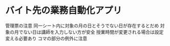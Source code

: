 # バイト先の業務自動化アプリ

管理票の注意
同一シート内に対象の月の日とそうでない日が存在するとだめ
対象の月でない日は講師を入力しない方が安全
授業時間が変更される場合は設定変える必要あり
コマの部分の例外に注意